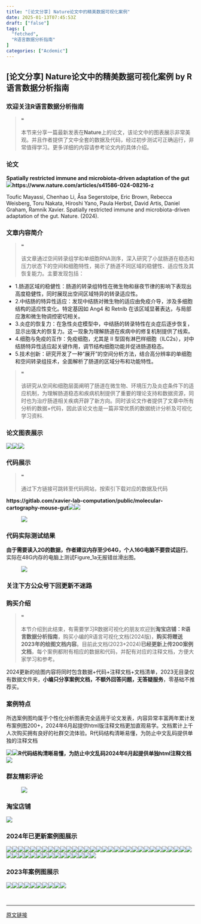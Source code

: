 ```yaml
---
title: "[论文分享] Nature论文中的精美数据可视化案例"
date: 2025-01-13T07:45:53Z
draft: ["false"]
tags: [
  "fetched",
  "R语言数据分析指南"
]
categories: ["Acdemic"]
---
```

[论文分享] Nature论文中的精美数据可视化案例 by R语言数据分析指南
------
<div><section data-tool="mdnice编辑器" data-website="https://www.mdnice.com"><h3 data-tool="mdnice编辑器"><span></span><span>欢迎关注R语言数据分析指南</span><span></span></h3><blockquote data-tool="mdnice编辑器"><span>❝</span><p>本节来分享一篇最新发表在<strong>Nature</strong>上的论文，该论文中的图表展示非常美观。并且作者提供了文中全套的数据及代码，经过初步测试可正确运行，非常值得学习。更多详细的内容请参考论文内的具体介绍。</p></blockquote><h3 data-tool="mdnice编辑器"><span></span><span>论文</span><span></span></h3><p data-tool="mdnice编辑器"><strong>Spatially restricted immune and microbiota-driven adaptation of the gut</strong><img data-imgfileid="100037591" data-ratio="0.4759259259259259" data-src="https://mmbiz.qpic.cn/mmbiz_png/EibnicgwScTAYeQ90nibic0UKZwA6l8V9b56QPGL2POiajLKdickp0lEOsBWEnng959iay7AaHuB5tB7gQXFr1FhP1Jmg/640?wx_fmt=png&amp;from=appmsg" data-type="png" data-w="1080" src="https://mmbiz.qpic.cn/mmbiz_png/EibnicgwScTAYeQ90nibic0UKZwA6l8V9b56QPGL2POiajLKdickp0lEOsBWEnng959iay7AaHuB5tB7gQXFr1FhP1Jmg/640?wx_fmt=png&amp;from=appmsg"><strong>https://www.nature.com/articles/s41586-024-08216-z</strong></p><p data-tool="mdnice编辑器">Toufic Mayassi, Chenhao Li, Åsa Segerstolpe, Eric Brown, Rebecca Weisberg, Toru Nakata, Hiroshi Yano, Paula Herbst, David Artis, Daniel Graham, Ramnik Xavier. Spatially restricted immune and microbiota-driven adaptation of the gut. Nature. (2024).</p><h3 data-tool="mdnice编辑器"><span></span><span>文章内容简介</span><span></span></h3><blockquote data-tool="mdnice编辑器"><span>❝</span><p>该文章通过空间转录组学和单细胞RNA测序，深入研究了小鼠肠道在稳态和压力状态下的空间和细胞特性，揭示了肠道不同区域的稳健性、适应性及其恢复能力。主要发现包括：</p></blockquote><ul data-tool="mdnice编辑器"><li><section>1.肠道区域的稳健性：肠道的转录组特性在微生物和昼夜节律的影响下表现出高度稳健性，同时展现出空间区域特异的转录适应性。</section></li><li><section>2.中结肠的特异性适应：发现中结肠对微生物的适应由免疫介导，涉及多细胞结构的适应性变化。特定基因如 Ang4 和 Retnlb 在该区域显著表达，与局部应激和微生物调控密切相关。</section></li><li><section>3.炎症的恢复力：在急性炎症模型中，中结肠的转录特性在炎症后逐步恢复，显示出强大的恢复力。这一现象为理解肠道在疾病中的修复机制提供了线索。</section></li><li><section>4.细胞与免疫的互作：免疫细胞，尤其是 II 型固有淋巴样细胞（ILC2s），对中结肠特异性适应起关键作用，调节结构细胞功能并促进肠道稳态。</section></li><li><section>5.技术创新：研究开发了一种“展开”的空间分析方法，结合高分辨率的单细胞和空间转录组技术，全面解析了肠道的区域分布和功能特性。</section></li></ul><blockquote data-tool="mdnice编辑器"><span>❝</span><p>该研究从空间和细胞层面阐明了肠道在微生物、环境压力及炎症条件下的适应机制，为理解肠道稳态和疾病机制提供了重要的理论支持和数据资源，同时也为治疗肠道相关疾病开辟了新方向。同时该论文作者提供了文章中所有分析的数据+代码，因此该论文也是一篇非常优质的数据统计分析及可视化学习资料.</p></blockquote><h3 data-tool="mdnice编辑器"><span></span><span>论文图表展示</span><span></span></h3><p data-tool="mdnice编辑器"><img data-imgfileid="100037595" data-ratio="0.8055555555555556" data-src="https://mmbiz.qpic.cn/mmbiz_jpg/EibnicgwScTAYeQ90nibic0UKZwA6l8V9b565P5jib5ibsUgzONovNBJnh7VSlqkW5TSGaQEEmrKhuWcDEiceepfJet5w/640?wx_fmt=jpeg&amp;from=appmsg" data-type="jpeg" data-w="1080" src="https://mmbiz.qpic.cn/mmbiz_jpg/EibnicgwScTAYeQ90nibic0UKZwA6l8V9b565P5jib5ibsUgzONovNBJnh7VSlqkW5TSGaQEEmrKhuWcDEiceepfJet5w/640?wx_fmt=jpeg&amp;from=appmsg"><img data-imgfileid="100037593" data-ratio="0.6888888888888889" data-src="https://mmbiz.qpic.cn/mmbiz_jpg/EibnicgwScTAYeQ90nibic0UKZwA6l8V9b567MUm4LhKYicmIIUbP9pG3SOjOYddzEhHRYs6bYIqxicZEzsLNibtNMQ0g/640?wx_fmt=jpeg&amp;from=appmsg" data-type="jpeg" data-w="1080" src="https://mmbiz.qpic.cn/mmbiz_jpg/EibnicgwScTAYeQ90nibic0UKZwA6l8V9b567MUm4LhKYicmIIUbP9pG3SOjOYddzEhHRYs6bYIqxicZEzsLNibtNMQ0g/640?wx_fmt=jpeg&amp;from=appmsg"><img data-imgfileid="100037594" data-ratio="0.7944444444444444" data-src="https://mmbiz.qpic.cn/mmbiz_jpg/EibnicgwScTAYeQ90nibic0UKZwA6l8V9b566jcfyUKuj33q3F9WSSkicV6RGAZ5ZhsE9WkKJl07Dc8h2QavW5zic5iag/640?wx_fmt=jpeg&amp;from=appmsg" data-type="jpeg" data-w="1080" src="https://mmbiz.qpic.cn/mmbiz_jpg/EibnicgwScTAYeQ90nibic0UKZwA6l8V9b566jcfyUKuj33q3F9WSSkicV6RGAZ5ZhsE9WkKJl07Dc8h2QavW5zic5iag/640?wx_fmt=jpeg&amp;from=appmsg"></p><h3 data-tool="mdnice编辑器"><span></span><span>代码展示</span><span></span></h3><blockquote data-tool="mdnice编辑器"><span>❝</span><p>通过下方链接可跳转至代码网站，按索引下载对应的数据及代码</p></blockquote><p data-tool="mdnice编辑器"><strong>https://gitlab.com/xavier-lab-computation/public/molecular-cartography-mouse-gut</strong><img data-imgfileid="100037592" data-ratio="0.725925925925926" data-src="https://mmbiz.qpic.cn/mmbiz_png/EibnicgwScTAYeQ90nibic0UKZwA6l8V9b565aGX56IiaYX7olKRr6CfW5FMDIFlx92wynHPWkia1jEGpjXzk7Zo5Cjw/640?wx_fmt=png&amp;from=appmsg" data-type="png" data-w="1080" src="https://mmbiz.qpic.cn/mmbiz_png/EibnicgwScTAYeQ90nibic0UKZwA6l8V9b565aGX56IiaYX7olKRr6CfW5FMDIFlx92wynHPWkia1jEGpjXzk7Zo5Cjw/640?wx_fmt=png&amp;from=appmsg"><img data-imgfileid="100037597" data-ratio="0.7694444444444445" data-src="https://mmbiz.qpic.cn/mmbiz_png/EibnicgwScTAYeQ90nibic0UKZwA6l8V9b56JTXIOq9RsiaKPftFFbHmPuDYIjyBbe3TCibENdhcHFy4qg4Q34CT82iaw/640?wx_fmt=png&amp;from=appmsg" data-type="png" data-w="1080" src="https://mmbiz.qpic.cn/mmbiz_png/EibnicgwScTAYeQ90nibic0UKZwA6l8V9b56JTXIOq9RsiaKPftFFbHmPuDYIjyBbe3TCibENdhcHFy4qg4Q34CT82iaw/640?wx_fmt=png&amp;from=appmsg"></p><figure data-tool="mdnice编辑器"><img data-imgfileid="100037598" data-ratio="0.6935185185185185" data-src="https://mmbiz.qpic.cn/mmbiz_png/EibnicgwScTAYeQ90nibic0UKZwA6l8V9b56W5NAhXV8DkGnvpUo7YjhNHnd7X7mYdEvcCjdPcJ8DCfDlQ8vJtb9hw/640?wx_fmt=png&amp;from=appmsg" data-type="png" data-w="1080" src="https://mmbiz.qpic.cn/mmbiz_png/EibnicgwScTAYeQ90nibic0UKZwA6l8V9b56W5NAhXV8DkGnvpUo7YjhNHnd7X7mYdEvcCjdPcJ8DCfDlQ8vJtb9hw/640?wx_fmt=png&amp;from=appmsg"></figure><h3 data-tool="mdnice编辑器"><span></span><span>代码实际测试结果</span><span></span></h3><p data-tool="mdnice编辑器"><strong>由于需要读入2G的数据，作者建议内存至少64G，个人16G电脑不要尝试运行</strong>。实际在48G内存的电脑上测试Figure_1a无报错丝滑出图。</p><figure data-tool="mdnice编辑器"><img data-imgfileid="100037600" data-ratio="0.6101851851851852" data-src="https://mmbiz.qpic.cn/mmbiz_jpg/EibnicgwScTAYeQ90nibic0UKZwA6l8V9b56locicuqmoTLCu8D8DffkoXk5ss8e5YosZLdqvbLZ6NkYozadJqbhd1g/640?wx_fmt=jpeg&amp;from=appmsg" data-type="jpeg" data-w="1080" src="https://mmbiz.qpic.cn/mmbiz_jpg/EibnicgwScTAYeQ90nibic0UKZwA6l8V9b56locicuqmoTLCu8D8DffkoXk5ss8e5YosZLdqvbLZ6NkYozadJqbhd1g/640?wx_fmt=jpeg&amp;from=appmsg"></figure><h3 data-tool="mdnice编辑器"><span></span><span>关注下方公众号下回更新不迷路</span><span></span></h3><section><mp-common-profile data-pluginname="mpprofile" data-id="Mzg3MzQzNTYzMw==" data-headimg="http://mmbiz.qpic.cn/mmbiz_png/EibnicgwScTAZF0rpeZII9Ltl26VbVagriczTria1fib3XgjwwHEHFjPzkmGpqWDVVHBSzhENictUM2iavAKiaM5lc9USw/0?wx_fmt=png" data-nickname="R语言数据分析指南" data-alias="YanJANtwo" data-signature="R语言重症爱好者，喜欢绘制各种精美的图表，喜欢的小伙伴可以关注我，跟我一起学习" data-from="0" data-is_biz_ban="0" data-service_type="1"></mp-common-profile></section><h3 data-tool="mdnice编辑器"><span></span><span>购买介绍</span><span></span></h3><blockquote data-tool="mdnice编辑器"><span>❝</span><p>本节介绍到此结束，有需要学习R数据可视化的朋友欢迎到<strong>淘宝店铺：R语言数据分析指南</strong>，购买小编的R语言可视化文档(2024版)，<strong>购买将赠送2023年的绘图文档内容</strong>。目前此文档(2023+2024)<strong>已经更新上传200案例文档</strong>，每个案例都附有相应的数据和代码，并配有对应的注释文档，方便大家学习和参考。</p></blockquote><p data-tool="mdnice编辑器">2024更新的绘图内容将同时包含数据+代码+注释文档+文档清单，2023无目录仅有数据文件夹，<strong>小编只分享案例文档，不额外回答问题，无答疑服务</strong>，零基础不推荐买。</p><h3 data-tool="mdnice编辑器"><span></span><span>案例特点</span><span></span></h3><p data-tool="mdnice编辑器">所选案例图均属于个性化分析图表完全适用于论文发表，内容异常丰富两年累计发布案例图200+，2024年6月起提供html版注释文档更加直观易学。文档累计上千人次购买拥有良好的社群交流体验。R代码结构清晰易懂，为防止中文乱码提供单独的注释文档</p><p data-tool="mdnice编辑器"><img data-imgfileid="100037599" data-ratio="0.49537037037037035" data-src="https://mmbiz.qpic.cn/mmbiz_png/EibnicgwScTAYeQ90nibic0UKZwA6l8V9b56w4xQqgMo4tbib2F3hGNpogUcKJwW1JCmoO1z8ice8WNGQdauIATaq4nw/640?wx_fmt=png&amp;from=appmsg" data-type="png" data-w="1080" src="https://mmbiz.qpic.cn/mmbiz_png/EibnicgwScTAYeQ90nibic0UKZwA6l8V9b56w4xQqgMo4tbib2F3hGNpogUcKJwW1JCmoO1z8ice8WNGQdauIATaq4nw/640?wx_fmt=png&amp;from=appmsg"><img data-imgfileid="100037596" data-ratio="0.675" data-src="https://mmbiz.qpic.cn/mmbiz_png/EibnicgwScTAYeQ90nibic0UKZwA6l8V9b56iamcu2jnb1syWScJpnIkicTsfIcj8M7RZvqWN9OJHrXLwOrBUWEPM5Dw/640?wx_fmt=png&amp;from=appmsg" data-type="png" data-w="1080" src="https://mmbiz.qpic.cn/mmbiz_png/EibnicgwScTAYeQ90nibic0UKZwA6l8V9b56iamcu2jnb1syWScJpnIkicTsfIcj8M7RZvqWN9OJHrXLwOrBUWEPM5Dw/640?wx_fmt=png&amp;from=appmsg"><strong>R代码结构清晰易懂，为防止中文乱码2024年6月起提供单独html注释文档</strong><img data-imgfileid="100037603" data-ratio="0.6552380952380953" data-src="https://mmbiz.qpic.cn/mmbiz_png/EibnicgwScTAYeQ90nibic0UKZwA6l8V9b56SSicaOibVvRaPKmJZy99EtYCl7HWJ0OIxL7wBuqzKUx8S2T0uO674VicA/640?wx_fmt=png&amp;from=appmsg" data-type="png" data-w="1050" src="https://mmbiz.qpic.cn/mmbiz_png/EibnicgwScTAYeQ90nibic0UKZwA6l8V9b56SSicaOibVvRaPKmJZy99EtYCl7HWJ0OIxL7wBuqzKUx8S2T0uO674VicA/640?wx_fmt=png&amp;from=appmsg"></p><h3 data-tool="mdnice编辑器"><span></span><span>群友精彩评论</span><span></span></h3><figure data-tool="mdnice编辑器"><img data-imgfileid="100037602" data-ratio="0.4546296296296296" data-src="https://mmbiz.qpic.cn/mmbiz_png/EibnicgwScTAYeQ90nibic0UKZwA6l8V9b56MtyDKD24meGodqnPlb3LcvPYpmrM1uWoz4k6eTzjftdCB4HqwZDd6g/640?wx_fmt=png&amp;from=appmsg" data-type="png" data-w="1080" src="https://mmbiz.qpic.cn/mmbiz_png/EibnicgwScTAYeQ90nibic0UKZwA6l8V9b56MtyDKD24meGodqnPlb3LcvPYpmrM1uWoz4k6eTzjftdCB4HqwZDd6g/640?wx_fmt=png&amp;from=appmsg"></figure><h3 data-tool="mdnice编辑器"><span></span><span>淘宝店铺</span><span></span></h3><p><img data-galleryid="" data-imgfileid="100019415" data-ratio="1.0210420841683367" data-s="300,640" data-src="https://mmbiz.qpic.cn/mmbiz_jpg/EibnicgwScTAbvhPDLGT8NaialEsht92PTYNJWpmVLfoYGic1uha5FyBrDCibibZCLjiazgvpT1XcdwibfVywD2el0VAgg/640?wx_fmt=jpeg" data-type="jpeg" data-w="998" src="https://mmbiz.qpic.cn/mmbiz_jpg/EibnicgwScTAbvhPDLGT8NaialEsht92PTYNJWpmVLfoYGic1uha5FyBrDCibibZCLjiazgvpT1XcdwibfVywD2el0VAgg/640?wx_fmt=jpeg"></p><h3 data-tool="mdnice编辑器"><span></span><span>2024年已更新案例图展示</span><span></span></h3><p data-tool="mdnice编辑器"><img data-imgfileid="100037604" data-ratio="0.3925925925925926" data-src="https://mmbiz.qpic.cn/mmbiz_png/EibnicgwScTAYeQ90nibic0UKZwA6l8V9b56riaanB2DbyibgFopahnqKqDfCqibZt4NJvwd9TiaPp3sc9LohRQOYujUvA/640?wx_fmt=png&amp;from=appmsg" data-type="png" data-w="1080" src="https://mmbiz.qpic.cn/mmbiz_png/EibnicgwScTAYeQ90nibic0UKZwA6l8V9b56riaanB2DbyibgFopahnqKqDfCqibZt4NJvwd9TiaPp3sc9LohRQOYujUvA/640?wx_fmt=png&amp;from=appmsg"><img data-imgfileid="100037601" data-ratio="0.4462962962962963" data-src="https://mmbiz.qpic.cn/mmbiz_png/EibnicgwScTAYeQ90nibic0UKZwA6l8V9b56GNClmAKtcAb0hmDxmu4SzNOjNEzTSFXfcvGfnnm9xFrl47ssUUlBrw/640?wx_fmt=png&amp;from=appmsg" data-type="png" data-w="1080" src="https://mmbiz.qpic.cn/mmbiz_png/EibnicgwScTAYeQ90nibic0UKZwA6l8V9b56GNClmAKtcAb0hmDxmu4SzNOjNEzTSFXfcvGfnnm9xFrl47ssUUlBrw/640?wx_fmt=png&amp;from=appmsg"><img data-imgfileid="100037605" data-ratio="0.3712962962962963" data-src="https://mmbiz.qpic.cn/mmbiz_png/EibnicgwScTAYeQ90nibic0UKZwA6l8V9b56ibQsYDY3MHwqcCzB3uhAIxziawg67NueVNS9SscQnrQrlPeHAKDqDM3A/640?wx_fmt=png&amp;from=appmsg" data-type="png" data-w="1080" src="https://mmbiz.qpic.cn/mmbiz_png/EibnicgwScTAYeQ90nibic0UKZwA6l8V9b56ibQsYDY3MHwqcCzB3uhAIxziawg67NueVNS9SscQnrQrlPeHAKDqDM3A/640?wx_fmt=png&amp;from=appmsg"><img data-imgfileid="100037607" data-ratio="0.2722222222222222" data-src="https://mmbiz.qpic.cn/mmbiz_png/EibnicgwScTAYeQ90nibic0UKZwA6l8V9b56ic3l3RwtFpsfJCdibCEWWztrllR02DEqk8BHSPPo1G33zm5wxBicRnFkA/640?wx_fmt=png&amp;from=appmsg" data-type="png" data-w="1080" src="https://mmbiz.qpic.cn/mmbiz_png/EibnicgwScTAYeQ90nibic0UKZwA6l8V9b56ic3l3RwtFpsfJCdibCEWWztrllR02DEqk8BHSPPo1G33zm5wxBicRnFkA/640?wx_fmt=png&amp;from=appmsg"><img data-imgfileid="100037609" data-ratio="0.2462962962962963" data-src="https://mmbiz.qpic.cn/mmbiz_png/EibnicgwScTAYeQ90nibic0UKZwA6l8V9b56a7UzrJoG0EoOHUvMDS8nD76anAicCsO1icNLGbZUb5uzAwVUNsfrKicOg/640?wx_fmt=png&amp;from=appmsg" data-type="png" data-w="1080" src="https://mmbiz.qpic.cn/mmbiz_png/EibnicgwScTAYeQ90nibic0UKZwA6l8V9b56a7UzrJoG0EoOHUvMDS8nD76anAicCsO1icNLGbZUb5uzAwVUNsfrKicOg/640?wx_fmt=png&amp;from=appmsg"><img data-imgfileid="100037608" data-ratio="0.4324074074074074" data-src="https://mmbiz.qpic.cn/mmbiz_jpg/EibnicgwScTAYeQ90nibic0UKZwA6l8V9b56mDQ1yJynTGuVCibQ6gPBpegHAzeEhTRDo1n6NmyldibNbV7edBgf3sBA/640?wx_fmt=jpeg&amp;from=appmsg" data-type="jpeg" data-w="1080" src="https://mmbiz.qpic.cn/mmbiz_jpg/EibnicgwScTAYeQ90nibic0UKZwA6l8V9b56mDQ1yJynTGuVCibQ6gPBpegHAzeEhTRDo1n6NmyldibNbV7edBgf3sBA/640?wx_fmt=jpeg&amp;from=appmsg"><img data-imgfileid="100037610" data-ratio="0.47129629629629627" data-src="https://mmbiz.qpic.cn/mmbiz_png/EibnicgwScTAYeQ90nibic0UKZwA6l8V9b56MR2bpjFmOAkRqv3aFRPNKGibfFhnHVfmwzFuwkUSfFNq6Fvr2jN0D8A/640?wx_fmt=png&amp;from=appmsg" data-type="png" data-w="1080" src="https://mmbiz.qpic.cn/mmbiz_png/EibnicgwScTAYeQ90nibic0UKZwA6l8V9b56MR2bpjFmOAkRqv3aFRPNKGibfFhnHVfmwzFuwkUSfFNq6Fvr2jN0D8A/640?wx_fmt=png&amp;from=appmsg"><img data-imgfileid="100037606" data-ratio="0.36574074074074076" data-src="https://mmbiz.qpic.cn/mmbiz_png/EibnicgwScTAYeQ90nibic0UKZwA6l8V9b56pRoA3qVzUeFkp7FkpeBvITvogIOkiaj3Gc5XRw0PRCBqib72sy9EANgA/640?wx_fmt=png&amp;from=appmsg" data-type="png" data-w="1080" src="https://mmbiz.qpic.cn/mmbiz_png/EibnicgwScTAYeQ90nibic0UKZwA6l8V9b56pRoA3qVzUeFkp7FkpeBvITvogIOkiaj3Gc5XRw0PRCBqib72sy9EANgA/640?wx_fmt=png&amp;from=appmsg"><img data-imgfileid="100037611" data-ratio="0.38981481481481484" data-src="https://mmbiz.qpic.cn/mmbiz_png/EibnicgwScTAYeQ90nibic0UKZwA6l8V9b56p8gTSj9A3rRlDSaDRrJibu6wMHeF2hia0K7wA2lbZlmiaellxgrVXylJw/640?wx_fmt=png&amp;from=appmsg" data-type="png" data-w="1080" src="https://mmbiz.qpic.cn/mmbiz_png/EibnicgwScTAYeQ90nibic0UKZwA6l8V9b56p8gTSj9A3rRlDSaDRrJibu6wMHeF2hia0K7wA2lbZlmiaellxgrVXylJw/640?wx_fmt=png&amp;from=appmsg"><img data-imgfileid="100037614" data-ratio="0.5305555555555556" data-src="https://mmbiz.qpic.cn/mmbiz_png/EibnicgwScTAYeQ90nibic0UKZwA6l8V9b56bicqFo3GlQuePwlLMqXpr7icLccgDAqZyQpko8FCJvYJDsjPgSqLNpug/640?wx_fmt=png&amp;from=appmsg" data-type="png" data-w="1080" src="https://mmbiz.qpic.cn/mmbiz_png/EibnicgwScTAYeQ90nibic0UKZwA6l8V9b56bicqFo3GlQuePwlLMqXpr7icLccgDAqZyQpko8FCJvYJDsjPgSqLNpug/640?wx_fmt=png&amp;from=appmsg"><img data-imgfileid="100037613" data-ratio="0.45185185185185184" data-src="https://mmbiz.qpic.cn/mmbiz_png/EibnicgwScTAYeQ90nibic0UKZwA6l8V9b56XNOyw03HyDkfBzW4ickUicM66HEr5swlPZiaM19Ld6KTbDTyFFKNkPyXQ/640?wx_fmt=png&amp;from=appmsg" data-type="png" data-w="1080" src="https://mmbiz.qpic.cn/mmbiz_png/EibnicgwScTAYeQ90nibic0UKZwA6l8V9b56XNOyw03HyDkfBzW4ickUicM66HEr5swlPZiaM19Ld6KTbDTyFFKNkPyXQ/640?wx_fmt=png&amp;from=appmsg"><img data-imgfileid="100037615" data-ratio="0.462037037037037" data-src="https://mmbiz.qpic.cn/mmbiz_png/EibnicgwScTAYeQ90nibic0UKZwA6l8V9b56BmrkD1O09RY3m1vWK192QibicfTmFfo8XEvANmrTfuFCiaKIptPCV8eMg/640?wx_fmt=png&amp;from=appmsg" data-type="png" data-w="1080" src="https://mmbiz.qpic.cn/mmbiz_png/EibnicgwScTAYeQ90nibic0UKZwA6l8V9b56BmrkD1O09RY3m1vWK192QibicfTmFfo8XEvANmrTfuFCiaKIptPCV8eMg/640?wx_fmt=png&amp;from=appmsg"><img data-imgfileid="100037612" data-ratio="0.37407407407407406" data-src="https://mmbiz.qpic.cn/mmbiz_png/EibnicgwScTAYeQ90nibic0UKZwA6l8V9b56IxRb5ljYRcsYibj0oaGKOD1EX0oNskSlibhpiaWIlicbse2I8FMM60sgKQ/640?wx_fmt=png&amp;from=appmsg" data-type="png" data-w="1080" src="https://mmbiz.qpic.cn/mmbiz_png/EibnicgwScTAYeQ90nibic0UKZwA6l8V9b56IxRb5ljYRcsYibj0oaGKOD1EX0oNskSlibhpiaWIlicbse2I8FMM60sgKQ/640?wx_fmt=png&amp;from=appmsg"><img data-imgfileid="100037619" data-ratio="0.3425925925925926" data-src="https://mmbiz.qpic.cn/mmbiz_png/EibnicgwScTAYeQ90nibic0UKZwA6l8V9b568vLGoC08icZBBkkicXz0akC9NlUzl1m7yfWcME9XUzdCdib3QYHyXjjKg/640?wx_fmt=png&amp;from=appmsg" data-type="png" data-w="1080" src="https://mmbiz.qpic.cn/mmbiz_png/EibnicgwScTAYeQ90nibic0UKZwA6l8V9b568vLGoC08icZBBkkicXz0akC9NlUzl1m7yfWcME9XUzdCdib3QYHyXjjKg/640?wx_fmt=png&amp;from=appmsg"><img data-imgfileid="100037616" data-ratio="0.47685185185185186" data-src="https://mmbiz.qpic.cn/mmbiz_png/EibnicgwScTAYeQ90nibic0UKZwA6l8V9b56EEfNQddRns24icXWvhMCibR7nQW6x845qzrKsy7oauojH7z3fsgTpY3Q/640?wx_fmt=png&amp;from=appmsg" data-type="png" data-w="1080" src="https://mmbiz.qpic.cn/mmbiz_png/EibnicgwScTAYeQ90nibic0UKZwA6l8V9b56EEfNQddRns24icXWvhMCibR7nQW6x845qzrKsy7oauojH7z3fsgTpY3Q/640?wx_fmt=png&amp;from=appmsg"><img data-imgfileid="100037620" data-ratio="0.3814814814814815" data-src="https://mmbiz.qpic.cn/mmbiz_png/EibnicgwScTAYeQ90nibic0UKZwA6l8V9b56MBy1UjrpqnVcvG8WULFD2AWgXZKuF6icDcFDkjDZ6oD2VqiaFoCHJe6g/640?wx_fmt=png&amp;from=appmsg" data-type="png" data-w="1080" src="https://mmbiz.qpic.cn/mmbiz_png/EibnicgwScTAYeQ90nibic0UKZwA6l8V9b56MBy1UjrpqnVcvG8WULFD2AWgXZKuF6icDcFDkjDZ6oD2VqiaFoCHJe6g/640?wx_fmt=png&amp;from=appmsg"><img data-imgfileid="100037618" data-ratio="0.43333333333333335" data-src="https://mmbiz.qpic.cn/mmbiz_png/EibnicgwScTAYeQ90nibic0UKZwA6l8V9b56Y4par6h7W43N8zj9eoUfYLcqfbqHn5bm6xlWfrwyITclwP0BdGicAibA/640?wx_fmt=png&amp;from=appmsg" data-type="png" data-w="1080" src="https://mmbiz.qpic.cn/mmbiz_png/EibnicgwScTAYeQ90nibic0UKZwA6l8V9b56Y4par6h7W43N8zj9eoUfYLcqfbqHn5bm6xlWfrwyITclwP0BdGicAibA/640?wx_fmt=png&amp;from=appmsg"><img data-imgfileid="100037617" data-ratio="0.37592592592592594" data-src="https://mmbiz.qpic.cn/mmbiz_png/EibnicgwScTAYeQ90nibic0UKZwA6l8V9b56MC2eFicmCRPiccpa1vBXav35g1gLf1vCDMDj9wxTjD3TYRLrDMlcbHaQ/640?wx_fmt=png&amp;from=appmsg" data-type="png" data-w="1080" src="https://mmbiz.qpic.cn/mmbiz_png/EibnicgwScTAYeQ90nibic0UKZwA6l8V9b56MC2eFicmCRPiccpa1vBXav35g1gLf1vCDMDj9wxTjD3TYRLrDMlcbHaQ/640?wx_fmt=png&amp;from=appmsg"><img data-imgfileid="100037622" data-ratio="0.42592592592592593" data-src="https://mmbiz.qpic.cn/mmbiz_png/EibnicgwScTAYeQ90nibic0UKZwA6l8V9b56aHWk8HfoRfuprlXnnkLgUlNB5ablMwST21RqlNlsThpk7oT85q39cg/640?wx_fmt=png&amp;from=appmsg" data-type="png" data-w="1080" src="https://mmbiz.qpic.cn/mmbiz_png/EibnicgwScTAYeQ90nibic0UKZwA6l8V9b56aHWk8HfoRfuprlXnnkLgUlNB5ablMwST21RqlNlsThpk7oT85q39cg/640?wx_fmt=png&amp;from=appmsg"><img data-imgfileid="100037623" data-ratio="0.39166666666666666" data-src="https://mmbiz.qpic.cn/mmbiz_png/EibnicgwScTAYeQ90nibic0UKZwA6l8V9b56ibp02ULM0omPU2MLAkXSHPHHUPm8xa6ZuNFMM4rlU4icoN3OZdiczb4CQ/640?wx_fmt=png&amp;from=appmsg" data-type="png" data-w="1080" src="https://mmbiz.qpic.cn/mmbiz_png/EibnicgwScTAYeQ90nibic0UKZwA6l8V9b56ibp02ULM0omPU2MLAkXSHPHHUPm8xa6ZuNFMM4rlU4icoN3OZdiczb4CQ/640?wx_fmt=png&amp;from=appmsg"><img data-imgfileid="100037621" data-ratio="0.39444444444444443" data-src="https://mmbiz.qpic.cn/mmbiz_png/EibnicgwScTAYeQ90nibic0UKZwA6l8V9b567nSJPCxxjjeua4oibnXWzdBcdlkBMM8Ep3amK4OIphkqg7qz1cd2Vpg/640?wx_fmt=png&amp;from=appmsg" data-type="png" data-w="1080" src="https://mmbiz.qpic.cn/mmbiz_png/EibnicgwScTAYeQ90nibic0UKZwA6l8V9b567nSJPCxxjjeua4oibnXWzdBcdlkBMM8Ep3amK4OIphkqg7qz1cd2Vpg/640?wx_fmt=png&amp;from=appmsg"><img data-imgfileid="100037625" data-ratio="0.4" data-src="https://mmbiz.qpic.cn/mmbiz_png/EibnicgwScTAYeQ90nibic0UKZwA6l8V9b566g5Kcvjgb29Ag9ZknLVBnSNgYfGQZDzgZuwKPFWld2ZhYCKibnibGNfQ/640?wx_fmt=png&amp;from=appmsg" data-type="png" data-w="1080" src="https://mmbiz.qpic.cn/mmbiz_png/EibnicgwScTAYeQ90nibic0UKZwA6l8V9b566g5Kcvjgb29Ag9ZknLVBnSNgYfGQZDzgZuwKPFWld2ZhYCKibnibGNfQ/640?wx_fmt=png&amp;from=appmsg"><img data-imgfileid="100037624" data-ratio="0.41759259259259257" data-src="https://mmbiz.qpic.cn/mmbiz_png/EibnicgwScTAYeQ90nibic0UKZwA6l8V9b56GX09BGx0XORzVXxzYevw5gAecbic7HVUpOFM8oibkcrrvhliaCkwaFzicQ/640?wx_fmt=png&amp;from=appmsg" data-type="png" data-w="1080" src="https://mmbiz.qpic.cn/mmbiz_png/EibnicgwScTAYeQ90nibic0UKZwA6l8V9b56GX09BGx0XORzVXxzYevw5gAecbic7HVUpOFM8oibkcrrvhliaCkwaFzicQ/640?wx_fmt=png&amp;from=appmsg"><img data-imgfileid="100037630" data-ratio="0.3314814814814815" data-src="https://mmbiz.qpic.cn/mmbiz_png/EibnicgwScTAYeQ90nibic0UKZwA6l8V9b56GKq8YHL9WjvwCSbL9iad4qLNuuB3ibIM83Q9S9tQ8VqjJE112CstOmxw/640?wx_fmt=png&amp;from=appmsg" data-type="png" data-w="1080" src="https://mmbiz.qpic.cn/mmbiz_png/EibnicgwScTAYeQ90nibic0UKZwA6l8V9b56GKq8YHL9WjvwCSbL9iad4qLNuuB3ibIM83Q9S9tQ8VqjJE112CstOmxw/640?wx_fmt=png&amp;from=appmsg"><img data-imgfileid="100037628" data-ratio="0.4255555555555556" data-src="https://mmbiz.qpic.cn/mmbiz_png/EibnicgwScTAYeQ90nibic0UKZwA6l8V9b56ChNzp7P82NKrAWFkTcHic86ZD6094xVtZZrg7yibzVgJr6Zd63nsCiaTA/640?wx_fmt=png&amp;from=appmsg" data-type="png" data-w="900" src="https://mmbiz.qpic.cn/mmbiz_png/EibnicgwScTAYeQ90nibic0UKZwA6l8V9b56ChNzp7P82NKrAWFkTcHic86ZD6094xVtZZrg7yibzVgJr6Zd63nsCiaTA/640?wx_fmt=png&amp;from=appmsg"><img data-imgfileid="100037626" data-ratio="0.4255555555555556" data-src="https://mmbiz.qpic.cn/mmbiz_png/EibnicgwScTAYeQ90nibic0UKZwA6l8V9b56bEJgcicUicFJeDWCaat6LEjDApre2qpcsjVXBWM8oib4mVicakVurCUBlQ/640?wx_fmt=png&amp;from=appmsg" data-type="png" data-w="900" src="https://mmbiz.qpic.cn/mmbiz_png/EibnicgwScTAYeQ90nibic0UKZwA6l8V9b56bEJgcicUicFJeDWCaat6LEjDApre2qpcsjVXBWM8oib4mVicakVurCUBlQ/640?wx_fmt=png&amp;from=appmsg"><img data-imgfileid="100037629" data-ratio="0.37962962962962965" data-src="https://mmbiz.qpic.cn/mmbiz_png/EibnicgwScTAYeQ90nibic0UKZwA6l8V9b56n7rb8CE4iaOKrTRUKJuVDX6LDvE412NhZ5wYATKjHrJ2RblqTxAyfqg/640?wx_fmt=png&amp;from=appmsg" data-type="png" data-w="1080" src="https://mmbiz.qpic.cn/mmbiz_png/EibnicgwScTAYeQ90nibic0UKZwA6l8V9b56n7rb8CE4iaOKrTRUKJuVDX6LDvE412NhZ5wYATKjHrJ2RblqTxAyfqg/640?wx_fmt=png&amp;from=appmsg"><img data-imgfileid="100037627" data-ratio="0.4255555555555556" data-src="https://mmbiz.qpic.cn/mmbiz_png/EibnicgwScTAYeQ90nibic0UKZwA6l8V9b56Oe1Fq9S06Dkdh1OfEZ4yc84f5Pnb96YSOGpibJe4iaTEzvRuYZPiaW42A/640?wx_fmt=png&amp;from=appmsg" data-type="png" data-w="900" src="https://mmbiz.qpic.cn/mmbiz_png/EibnicgwScTAYeQ90nibic0UKZwA6l8V9b56Oe1Fq9S06Dkdh1OfEZ4yc84f5Pnb96YSOGpibJe4iaTEzvRuYZPiaW42A/640?wx_fmt=png&amp;from=appmsg"><img data-imgfileid="100037635" data-ratio="0.4255555555555556" data-src="https://mmbiz.qpic.cn/mmbiz_png/EibnicgwScTAYeQ90nibic0UKZwA6l8V9b56lGrlStjXfTEt04WBlbggDlIMK1HR1WVSQeaUxfHxDAchiadomPDf4XA/640?wx_fmt=png&amp;from=appmsg" data-type="png" data-w="900" src="https://mmbiz.qpic.cn/mmbiz_png/EibnicgwScTAYeQ90nibic0UKZwA6l8V9b56lGrlStjXfTEt04WBlbggDlIMK1HR1WVSQeaUxfHxDAchiadomPDf4XA/640?wx_fmt=png&amp;from=appmsg"><img data-imgfileid="100037632" data-ratio="0.4255555555555556" data-src="https://mmbiz.qpic.cn/mmbiz_png/EibnicgwScTAYeQ90nibic0UKZwA6l8V9b565gNIHeCibOQqgOl9cNETym8RxaudfVUian9QwWLIL8WicoELJQ2aaPSkg/640?wx_fmt=png&amp;from=appmsg" data-type="png" data-w="900" src="https://mmbiz.qpic.cn/mmbiz_png/EibnicgwScTAYeQ90nibic0UKZwA6l8V9b565gNIHeCibOQqgOl9cNETym8RxaudfVUian9QwWLIL8WicoELJQ2aaPSkg/640?wx_fmt=png&amp;from=appmsg"><img data-imgfileid="100037634" data-ratio="0.4255555555555556" data-src="https://mmbiz.qpic.cn/mmbiz_png/EibnicgwScTAYeQ90nibic0UKZwA6l8V9b56mQ0UuWEbJ25e1P4mjB5iaGgPs3Q4wT8cVkMgKasyztoH3KAqE2aVgug/640?wx_fmt=png&amp;from=appmsg" data-type="png" data-w="900" src="https://mmbiz.qpic.cn/mmbiz_png/EibnicgwScTAYeQ90nibic0UKZwA6l8V9b56mQ0UuWEbJ25e1P4mjB5iaGgPs3Q4wT8cVkMgKasyztoH3KAqE2aVgug/640?wx_fmt=png&amp;from=appmsg"><img data-imgfileid="100037633" data-ratio="0.4255555555555556" data-src="https://mmbiz.qpic.cn/mmbiz_png/EibnicgwScTAYeQ90nibic0UKZwA6l8V9b56VJqq3CQTCboOKroHY1TrlDfViaY4vpvA3s8n4sod976uY86SFJs41OA/640?wx_fmt=png&amp;from=appmsg" data-type="png" data-w="900" src="https://mmbiz.qpic.cn/mmbiz_png/EibnicgwScTAYeQ90nibic0UKZwA6l8V9b56VJqq3CQTCboOKroHY1TrlDfViaY4vpvA3s8n4sod976uY86SFJs41OA/640?wx_fmt=png&amp;from=appmsg"><img data-imgfileid="100037631" data-ratio="0.4255555555555556" data-src="https://mmbiz.qpic.cn/mmbiz_png/EibnicgwScTAYeQ90nibic0UKZwA6l8V9b56N0SkaOgqMdqYfVw7gFm9bLEsZHbd7Ye0ysVyhS3wbhOwpfofMEQj7g/640?wx_fmt=png&amp;from=appmsg" data-type="png" data-w="900" src="https://mmbiz.qpic.cn/mmbiz_png/EibnicgwScTAYeQ90nibic0UKZwA6l8V9b56N0SkaOgqMdqYfVw7gFm9bLEsZHbd7Ye0ysVyhS3wbhOwpfofMEQj7g/640?wx_fmt=png&amp;from=appmsg"><img data-imgfileid="100037640" data-ratio="0.48148148148148145" data-src="https://mmbiz.qpic.cn/mmbiz_png/EibnicgwScTAYeQ90nibic0UKZwA6l8V9b56yax7fff3zwIBpdp9oK7te9Q9rl8aiaFK2gSso1xG7OutMduAq1yDxdw/640?wx_fmt=png&amp;from=appmsg" data-type="png" data-w="1080" src="https://mmbiz.qpic.cn/mmbiz_png/EibnicgwScTAYeQ90nibic0UKZwA6l8V9b56yax7fff3zwIBpdp9oK7te9Q9rl8aiaFK2gSso1xG7OutMduAq1yDxdw/640?wx_fmt=png&amp;from=appmsg"><img data-imgfileid="100037636" data-ratio="0.4255555555555556" data-src="https://mmbiz.qpic.cn/mmbiz_png/EibnicgwScTAYeQ90nibic0UKZwA6l8V9b56q7MK0XpkbYNAJNFD3x4zfemROmtroarRfegalDZBAqN4WsUTlHUicqg/640?wx_fmt=png&amp;from=appmsg" data-type="png" data-w="900" src="https://mmbiz.qpic.cn/mmbiz_png/EibnicgwScTAYeQ90nibic0UKZwA6l8V9b56q7MK0XpkbYNAJNFD3x4zfemROmtroarRfegalDZBAqN4WsUTlHUicqg/640?wx_fmt=png&amp;from=appmsg"><img data-imgfileid="100037637" data-ratio="0.4255555555555556" data-src="https://mmbiz.qpic.cn/mmbiz_png/EibnicgwScTAYeQ90nibic0UKZwA6l8V9b56rZps23IUpaV44OC3MAzT26Gic6FhMCxicCmKxBOcgoedatSgecO7N8Fw/640?wx_fmt=png&amp;from=appmsg" data-type="png" data-w="900" src="https://mmbiz.qpic.cn/mmbiz_png/EibnicgwScTAYeQ90nibic0UKZwA6l8V9b56rZps23IUpaV44OC3MAzT26Gic6FhMCxicCmKxBOcgoedatSgecO7N8Fw/640?wx_fmt=png&amp;from=appmsg"><img data-imgfileid="100037639" data-ratio="0.4255555555555556" data-src="https://mmbiz.qpic.cn/mmbiz_png/EibnicgwScTAYeQ90nibic0UKZwA6l8V9b562hcjscOHbp8kNhASqZEKZv6xcJUTOsueticcFrwPOanVzhrugqjhoWA/640?wx_fmt=png&amp;from=appmsg" data-type="png" data-w="900" src="https://mmbiz.qpic.cn/mmbiz_png/EibnicgwScTAYeQ90nibic0UKZwA6l8V9b562hcjscOHbp8kNhASqZEKZv6xcJUTOsueticcFrwPOanVzhrugqjhoWA/640?wx_fmt=png&amp;from=appmsg"><img data-imgfileid="100037638" data-ratio="0.4255555555555556" data-src="https://mmbiz.qpic.cn/mmbiz_png/EibnicgwScTAYeQ90nibic0UKZwA6l8V9b56QqafXqhS2sEkST13EK3JF7BRg1JpzSsfLfPLdSGO1nib17ZNoaMLiakw/640?wx_fmt=png&amp;from=appmsg" data-type="png" data-w="900" src="https://mmbiz.qpic.cn/mmbiz_png/EibnicgwScTAYeQ90nibic0UKZwA6l8V9b56QqafXqhS2sEkST13EK3JF7BRg1JpzSsfLfPLdSGO1nib17ZNoaMLiakw/640?wx_fmt=png&amp;from=appmsg"><img data-imgfileid="100037644" data-ratio="0.4255555555555556" data-src="https://mmbiz.qpic.cn/mmbiz_png/EibnicgwScTAYeQ90nibic0UKZwA6l8V9b56hUGcAmFBciat1kQ75SFBT4mvg2mo2AJtHqAYdgMWgdAwubSGfUlibm5g/640?wx_fmt=png&amp;from=appmsg" data-type="png" data-w="900" src="https://mmbiz.qpic.cn/mmbiz_png/EibnicgwScTAYeQ90nibic0UKZwA6l8V9b56hUGcAmFBciat1kQ75SFBT4mvg2mo2AJtHqAYdgMWgdAwubSGfUlibm5g/640?wx_fmt=png&amp;from=appmsg"><img data-imgfileid="100037642" data-ratio="0.4255555555555556" data-src="https://mmbiz.qpic.cn/mmbiz_png/EibnicgwScTAYeQ90nibic0UKZwA6l8V9b56mQ4UPIhzqGT3xsNHqJFYZZcCgErywbopOpQWdUibuastnSslfUeSX2Q/640?wx_fmt=png&amp;from=appmsg" data-type="png" data-w="900" src="https://mmbiz.qpic.cn/mmbiz_png/EibnicgwScTAYeQ90nibic0UKZwA6l8V9b56mQ4UPIhzqGT3xsNHqJFYZZcCgErywbopOpQWdUibuastnSslfUeSX2Q/640?wx_fmt=png&amp;from=appmsg"><img data-imgfileid="100037641" data-ratio="0.4255555555555556" data-src="https://mmbiz.qpic.cn/mmbiz_png/EibnicgwScTAYeQ90nibic0UKZwA6l8V9b56jFLWsXD5RTUjLVlYYLbffMpJRybicibkQyWsnYuW98jdyrZMKEiaibJMoQ/640?wx_fmt=png&amp;from=appmsg" data-type="png" data-w="900" src="https://mmbiz.qpic.cn/mmbiz_png/EibnicgwScTAYeQ90nibic0UKZwA6l8V9b56jFLWsXD5RTUjLVlYYLbffMpJRybicibkQyWsnYuW98jdyrZMKEiaibJMoQ/640?wx_fmt=png&amp;from=appmsg"><img data-imgfileid="100037643" data-ratio="0.4255555555555556" data-src="https://mmbiz.qpic.cn/mmbiz_png/EibnicgwScTAYeQ90nibic0UKZwA6l8V9b56cKusAPbOU67Ra5yLe9pd3D81VwyRK5VUa09kyRdLTEMRSoSribRvsAQ/640?wx_fmt=png&amp;from=appmsg" data-type="png" data-w="900" src="https://mmbiz.qpic.cn/mmbiz_png/EibnicgwScTAYeQ90nibic0UKZwA6l8V9b56cKusAPbOU67Ra5yLe9pd3D81VwyRK5VUa09kyRdLTEMRSoSribRvsAQ/640?wx_fmt=png&amp;from=appmsg"><img data-imgfileid="100037645" data-ratio="0.4255555555555556" data-src="https://mmbiz.qpic.cn/mmbiz_png/EibnicgwScTAYeQ90nibic0UKZwA6l8V9b566w1via0eYewvtvs0EficYsyJ8ib8Df3xG5NsYFLibDcVE1hxib8uEf98JibQ/640?wx_fmt=png&amp;from=appmsg" data-type="png" data-w="900" src="https://mmbiz.qpic.cn/mmbiz_png/EibnicgwScTAYeQ90nibic0UKZwA6l8V9b566w1via0eYewvtvs0EficYsyJ8ib8Df3xG5NsYFLibDcVE1hxib8uEf98JibQ/640?wx_fmt=png&amp;from=appmsg"><img data-imgfileid="100037649" data-ratio="0.4255555555555556" data-src="https://mmbiz.qpic.cn/mmbiz_png/EibnicgwScTAYeQ90nibic0UKZwA6l8V9b56ficXVGfvzh9MdzXF5cyWiciaJ0IXSicvYrh88mpvtU3Xia3mOfkbocsdRWQ/640?wx_fmt=png&amp;from=appmsg" data-type="png" data-w="900" src="https://mmbiz.qpic.cn/mmbiz_png/EibnicgwScTAYeQ90nibic0UKZwA6l8V9b56ficXVGfvzh9MdzXF5cyWiciaJ0IXSicvYrh88mpvtU3Xia3mOfkbocsdRWQ/640?wx_fmt=png&amp;from=appmsg"><img data-imgfileid="100037646" data-ratio="0.4255555555555556" data-src="https://mmbiz.qpic.cn/mmbiz_png/EibnicgwScTAYeQ90nibic0UKZwA6l8V9b56b5j0wmvjA8ubCZ6ELMmJIaDZSSwuwAEYlNkc8ksjicfd12nQ8fmLkhQ/640?wx_fmt=png&amp;from=appmsg" data-type="png" data-w="900" src="https://mmbiz.qpic.cn/mmbiz_png/EibnicgwScTAYeQ90nibic0UKZwA6l8V9b56b5j0wmvjA8ubCZ6ELMmJIaDZSSwuwAEYlNkc8ksjicfd12nQ8fmLkhQ/640?wx_fmt=png&amp;from=appmsg"><img data-imgfileid="100037650" data-ratio="0.44907407407407407" data-src="https://mmbiz.qpic.cn/mmbiz_png/EibnicgwScTAYeQ90nibic0UKZwA6l8V9b563Imr192E7nibnGBfzHaHoUjsruM3lXSia34M11UkLcvQCjBE5hunXqbA/640?wx_fmt=png&amp;from=appmsg" data-type="png" data-w="1080" src="https://mmbiz.qpic.cn/mmbiz_png/EibnicgwScTAYeQ90nibic0UKZwA6l8V9b563Imr192E7nibnGBfzHaHoUjsruM3lXSia34M11UkLcvQCjBE5hunXqbA/640?wx_fmt=png&amp;from=appmsg"></p><h3 data-tool="mdnice编辑器"><span></span><span>2023年案例图展示</span><span></span></h3><p data-tool="mdnice编辑器"><img data-imgfileid="100037648" data-ratio="0.4255555555555556" data-src="https://mmbiz.qpic.cn/mmbiz_png/EibnicgwScTAYeQ90nibic0UKZwA6l8V9b56ERsJvG0zAEIMqPYurgVXibibq5wvmfNJx9xL0lU4uZEtblkGgo1EnC3w/640?wx_fmt=png&amp;from=appmsg" data-type="png" data-w="900" src="https://mmbiz.qpic.cn/mmbiz_png/EibnicgwScTAYeQ90nibic0UKZwA6l8V9b56ERsJvG0zAEIMqPYurgVXibibq5wvmfNJx9xL0lU4uZEtblkGgo1EnC3w/640?wx_fmt=png&amp;from=appmsg"><img data-imgfileid="100037647" data-ratio="0.4255555555555556" data-src="https://mmbiz.qpic.cn/mmbiz_png/EibnicgwScTAYeQ90nibic0UKZwA6l8V9b56sVX2EmFSGrEhYJT0z0WclUsmzYrLvcZy8v9SC3ljdjia8ibrk3pzibxzg/640?wx_fmt=png&amp;from=appmsg" data-type="png" data-w="900" src="https://mmbiz.qpic.cn/mmbiz_png/EibnicgwScTAYeQ90nibic0UKZwA6l8V9b56sVX2EmFSGrEhYJT0z0WclUsmzYrLvcZy8v9SC3ljdjia8ibrk3pzibxzg/640?wx_fmt=png&amp;from=appmsg"><img data-imgfileid="100037655" data-ratio="0.4255555555555556" data-src="https://mmbiz.qpic.cn/mmbiz_png/EibnicgwScTAYeQ90nibic0UKZwA6l8V9b56c442HF9amWMLX5ibWOxMIkJ5DGExkdMZ5KzFOZ6bTCzzpygibkibM4Gzg/640?wx_fmt=png&amp;from=appmsg" data-type="png" data-w="900" src="https://mmbiz.qpic.cn/mmbiz_png/EibnicgwScTAYeQ90nibic0UKZwA6l8V9b56c442HF9amWMLX5ibWOxMIkJ5DGExkdMZ5KzFOZ6bTCzzpygibkibM4Gzg/640?wx_fmt=png&amp;from=appmsg"><img data-imgfileid="100037653" data-ratio="0.4255555555555556" data-src="https://mmbiz.qpic.cn/mmbiz_png/EibnicgwScTAYeQ90nibic0UKZwA6l8V9b56Qia9p6KCCpnTTIjoxoicXsCoguLBBpBPB6ibG0K8kETzHiaFAoh1sPUFXA/640?wx_fmt=png&amp;from=appmsg" data-type="png" data-w="900" src="https://mmbiz.qpic.cn/mmbiz_png/EibnicgwScTAYeQ90nibic0UKZwA6l8V9b56Qia9p6KCCpnTTIjoxoicXsCoguLBBpBPB6ibG0K8kETzHiaFAoh1sPUFXA/640?wx_fmt=png&amp;from=appmsg"><img data-imgfileid="100037651" data-ratio="0.4255555555555556" data-src="https://mmbiz.qpic.cn/mmbiz_png/EibnicgwScTAYeQ90nibic0UKZwA6l8V9b56KpeibFcCmXEpaK3fBaT29dYQxCdATClppXZgmqDHYYqE4p421PDic9aQ/640?wx_fmt=png&amp;from=appmsg" data-type="png" data-w="900" src="https://mmbiz.qpic.cn/mmbiz_png/EibnicgwScTAYeQ90nibic0UKZwA6l8V9b56KpeibFcCmXEpaK3fBaT29dYQxCdATClppXZgmqDHYYqE4p421PDic9aQ/640?wx_fmt=png&amp;from=appmsg"><img data-imgfileid="100037654" data-ratio="0.4255555555555556" data-src="https://mmbiz.qpic.cn/mmbiz_png/EibnicgwScTAYeQ90nibic0UKZwA6l8V9b56jvHKA0P49CribxxMeYtRBDgFYsguUQJcX8bZAiaK7HWSR6pxF7xK5Nibw/640?wx_fmt=png&amp;from=appmsg" data-type="png" data-w="900" src="https://mmbiz.qpic.cn/mmbiz_png/EibnicgwScTAYeQ90nibic0UKZwA6l8V9b56jvHKA0P49CribxxMeYtRBDgFYsguUQJcX8bZAiaK7HWSR6pxF7xK5Nibw/640?wx_fmt=png&amp;from=appmsg"><img data-imgfileid="100037652" data-ratio="0.4255555555555556" data-src="https://mmbiz.qpic.cn/mmbiz_png/EibnicgwScTAYeQ90nibic0UKZwA6l8V9b56VHnPeDBquIibWALZKSmN1yPJ2OdBGAQUrLBiclG0Xc6un23xSNf2QJXg/640?wx_fmt=png&amp;from=appmsg" data-type="png" data-w="900" src="https://mmbiz.qpic.cn/mmbiz_png/EibnicgwScTAYeQ90nibic0UKZwA6l8V9b56VHnPeDBquIibWALZKSmN1yPJ2OdBGAQUrLBiclG0Xc6un23xSNf2QJXg/640?wx_fmt=png&amp;from=appmsg"><img data-imgfileid="100037658" data-ratio="0.4255555555555556" data-src="https://mmbiz.qpic.cn/mmbiz_png/EibnicgwScTAYeQ90nibic0UKZwA6l8V9b56tE9Z9diaCMYbIT6XiaYVGegcnaYyr4E2Ld5L99aROW5LzjHgEu2hwjVw/640?wx_fmt=png&amp;from=appmsg" data-type="png" data-w="900" src="https://mmbiz.qpic.cn/mmbiz_png/EibnicgwScTAYeQ90nibic0UKZwA6l8V9b56tE9Z9diaCMYbIT6XiaYVGegcnaYyr4E2Ld5L99aROW5LzjHgEu2hwjVw/640?wx_fmt=png&amp;from=appmsg"><img data-imgfileid="100037659" data-ratio="0.4255555555555556" data-src="https://mmbiz.qpic.cn/mmbiz_png/EibnicgwScTAYeQ90nibic0UKZwA6l8V9b56XIN33xD9nbrbDsR5PnxVHcFxrFIWPFNG3GJiaqarNJQQATMrGIIjNYg/640?wx_fmt=png&amp;from=appmsg" data-type="png" data-w="900" src="https://mmbiz.qpic.cn/mmbiz_png/EibnicgwScTAYeQ90nibic0UKZwA6l8V9b56XIN33xD9nbrbDsR5PnxVHcFxrFIWPFNG3GJiaqarNJQQATMrGIIjNYg/640?wx_fmt=png&amp;from=appmsg"><img data-imgfileid="100037660" data-ratio="0.6175925925925926" data-src="https://mmbiz.qpic.cn/mmbiz_png/EibnicgwScTAYeQ90nibic0UKZwA6l8V9b56iaR1icHMWHCb6A9ibUfCjMQpl0386sENZvriaSYmcj7fk3L5pLQclwTFIw/640?wx_fmt=png&amp;from=appmsg" data-type="png" data-w="1080" src="https://mmbiz.qpic.cn/mmbiz_png/EibnicgwScTAYeQ90nibic0UKZwA6l8V9b56iaR1icHMWHCb6A9ibUfCjMQpl0386sENZvriaSYmcj7fk3L5pLQclwTFIw/640?wx_fmt=png&amp;from=appmsg"></p></section><p><br></p><p><mp-style-type data-value="3"></mp-style-type></p></div>  
<hr>
<a href="https://mp.weixin.qq.com/s/nd4gYfBcDFoaZ78dJ1VZgg",target="_blank" rel="noopener noreferrer">原文链接</a>

